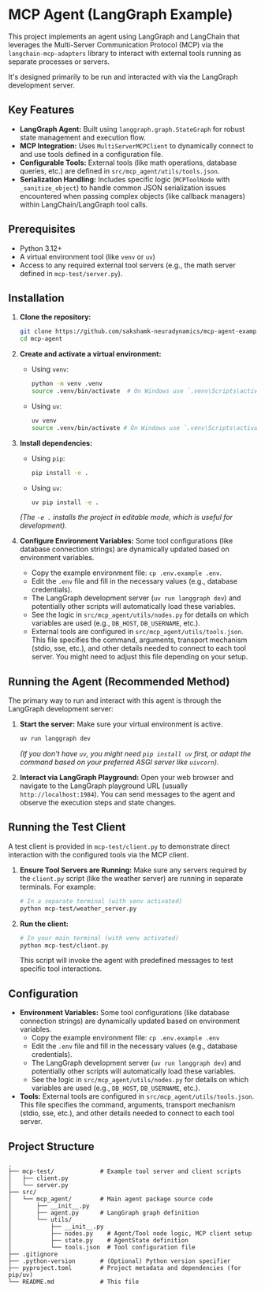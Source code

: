 # MCP Agent (LangGraph Example)

This project implements an agent using LangGraph and LangChain that leverages the Multi-Server Communication Protocol (MCP) via the `langchain-mcp-adapters` library to interact with external tools running as separate processes or servers.

It's designed primarily to be run and interacted with via the LangGraph development server.

## Key Features

*   **LangGraph Agent:** Built using `langgraph.graph.StateGraph` for robust state management and execution flow.
*   **MCP Integration:** Uses `MultiServerMCPClient` to dynamically connect to and use tools defined in a configuration file.
*   **Configurable Tools:** External tools (like math operations, database queries, etc.) are defined in `src/mcp_agent/utils/tools.json`.
*   **Serialization Handling:** Includes specific logic (`MCPToolNode` with `_sanitize_object`) to handle common JSON serialization issues encountered when passing complex objects (like callback managers) within LangChain/LangGraph tool calls.

## Prerequisites

*   Python 3.12+
*   A virtual environment tool (like `venv` or `uv`)
*   Access to any required external tool servers (e.g., the math server defined in `mcp-test/server.py`).

## Installation

1.  **Clone the repository:**
    ```bash
    git clone https://github.com/sakshamk-neuradynamics/mcp-agent-example.git
    cd mcp-agent
    ```

2.  **Create and activate a virtual environment:**
    *   Using `venv`:
        ```bash
        python -m venv .venv
        source .venv/bin/activate  # On Windows use `.venv\Scripts\activate`
        ```
    *   Using `uv`:
        ```bash
        uv venv
        source .venv/bin/activate # On Windows use `.venv\Scripts\activate`
        ```

3.  **Install dependencies:**
    *   Using `pip`:
        ```bash
        pip install -e .
        ```
    *   Using `uv`:
        ```bash
        uv pip install -e .
        ```
    *(The `-e .` installs the project in editable mode, which is useful for development).*

4.  **Configure Environment Variables:** Some tool configurations (like database connection strings) are dynamically updated based on environment variables.
    *   Copy the example environment file: `cp .env.example .env`.
    *   Edit the `.env` file and fill in the necessary values (e.g., database credentials).
    *   The LangGraph development server (`uv run langgraph dev`) and potentially other scripts will automatically load these variables.
    *   See the logic in `src/mcp_agent/utils/nodes.py` for details on which variables are used (e.g., `DB_HOST`, `DB_USERNAME`, etc.).
    *   External tools are configured in `src/mcp_agent/utils/tools.json`. This file specifies the command, arguments, transport mechanism (stdio, sse, etc.), and other details needed to connect to each tool server. You might need to adjust this file depending on your setup.

## Running the Agent (Recommended Method)

The primary way to run and interact with this agent is through the LangGraph development server:

1.  **Start the server:**
    Make sure your virtual environment is active.
    ```bash
    uv run langgraph dev
    ```
    *(If you don't have `uv`, you might need `pip install uv` first, or adapt the command based on your preferred ASGI server like `uivcorn`).*

2.  **Interact via LangGraph Playground:**
    Open your web browser and navigate to the LangGraph playground URL (usually `http://localhost:1984`). You can send messages to the agent and observe the execution steps and state changes.

## Running the Test Client

A test client is provided in `mcp-test/client.py` to demonstrate direct interaction with the configured tools via the MCP client.

1.  **Ensure Tool Servers are Running:** Make sure any servers required by the `client.py` script (like the weather server) are running in separate terminals. For example:
    ```bash
    # In a separate terminal (with venv activated)
    python mcp-test/weather_server.py
    ```

2.  **Run the client:**
    ```bash
    # In your main terminal (with venv activated)
    python mcp-test/client.py
    ```
    This script will invoke the agent with predefined messages to test specific tool interactions.

## Configuration

*   **Environment Variables:** Some tool configurations (like database connection strings) are dynamically updated based on environment variables.
    *   Copy the example environment file: `cp .env.example .env`
    *   Edit the `.env` file and fill in the necessary values (e.g., database credentials).
    *   The LangGraph development server (`uv run langgraph dev`) and potentially other scripts will automatically load these variables.
    *   See the logic in `src/mcp_agent/utils/nodes.py` for details on which variables are used (e.g., `DB_HOST`, `DB_USERNAME`, etc.).
*   **Tools:** External tools are configured in `src/mcp_agent/utils/tools.json`. This file specifies the command, arguments, transport mechanism (stdio, sse, etc.), and other details needed to connect to each tool server.

## Project Structure

```
.
├── mcp-test/             # Example tool server and client scripts
│   ├── client.py
│   └── server.py
├── src/
│   └── mcp_agent/        # Main agent package source code
│       ├── __init__.py
│       ├── agent.py      # LangGraph graph definition
│       └── utils/
│           ├── __init__.py
│           ├── nodes.py    # Agent/Tool node logic, MCP client setup
│           ├── state.py    # AgentState definition
│           └── tools.json  # Tool configuration file
├── .gitignore
├── .python-version       # (Optional) Python version specifier
├── pyproject.toml        # Project metadata and dependencies (for pip/uv)
└── README.md             # This file
```
